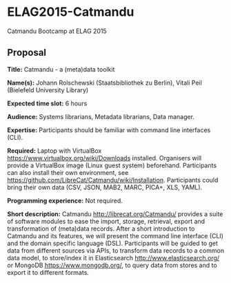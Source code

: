 # ELAG2015-Catmandu

Catmandu Bootcamp at ELAG 2015

## Proposal

__Title:__ Catmandu - a (meta)data toolkit

__Name(s):__ Johann Rolschewski (Staatsbibliothek zu Berlin), Vitali Peil (Bielefeld University Library)

__Expected time slot:__ 6 hours

__Audience:__ Systems librarians, Metadata librarians, Data manager. 

__Expertise:__ Participants should be familiar with command line interfaces (CLI).

__Required:__ Laptop with VirtualBox <https://www.virtualbox.org/wiki/Downloads> installed. Organisers will provide a VirtualBox image (Linux guest system) beforehand. Participants can also install their own environment, see <https://github.com/LibreCat/Catmandu/wiki/Installation>. Participants could bring their own data (CSV, JSON, MAB2, MARC, PICA+, XLS, YAML).

__Programming experience:__ Not required.

__Short description:__ Catmandu <http://librecat.org/Catmandu/> provides a suite of software modules to ease the import, storage, retrieval, export and transformation of (meta)data records. After a short introduction to Catmandu and its features, we will present the command line interface (CLI) and the domain specific language (DSL). Participants will be guided to get data from different sources via APIs, to transform data records to a common data model, to store/index it in Elasticsearch <http://www.elasticsearch.org/> or MongoDB <https://www.mongodb.org/>, to query data from stores and to export it to different formats.
